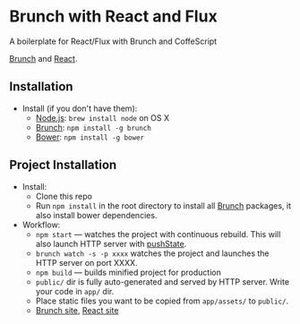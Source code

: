 # Brunch with React and Flux
A boilerplate for React/Flux with Brunch and CoffeScript

[Brunch](http://brunch.io) and [React](http://facebook.github.io/react/).

## Installation
* Install (if you don't have them):
    * [Node.js](http://nodejs.org): `brew install node` on OS X
    * [Brunch](http://brunch.io): `npm install -g brunch`
    * [Bower](http://bower.io): `npm install -g bower`

## Project Installation
* Install:
    * Clone this repo
    * Run `npm install` in the root directory to install all [Brunch](http://brunch.io) packages, it also install bower dependencies.
* Workflow:
    * `npm start` — watches the project with continuous rebuild. This will also launch HTTP server with [pushState](https://developer.mozilla.org/en-US/docs/Web/Guide/API/DOM/Manipulating_the_browser_history).
    * `brunch watch -s -p xxxx` watches the project and launches the HTTP server on port XXXX.
    * `npm build` — builds minified project for production
    * `public/` dir is fully auto-generated and served by HTTP server.  Write your code in `app/` dir.
    * Place static files you want to be copied from `app/assets/` to `public/`.
    * [Brunch site](http://brunch.io), [React site](http://facebook.github.io/react/)
